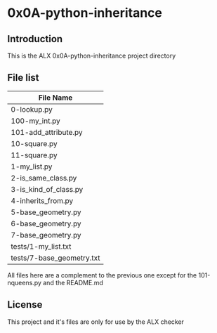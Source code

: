 #  0x0A-python-inheritance
## Introduction

This is the ALX 0x0A-python-inheritance project directory

## File list

| File Name                 |
|---------------------------|
| 0-lookup.py               |
| 100-my_int.py             |
| 101-add_attribute.py      |
| 10-square.py              |
| 11-square.py              |
| 1-my_list.py              |
| 2-is_same_class.py        |
| 3-is_kind_of_class.py     |
| 4-inherits_from.py        |
| 5-base_geometry.py        |
| 6-base_geometry.py        |
| 7-base_geometry.py        |
| tests/1-my_list.txt       |
| tests/7-base_geometry.txt |

All files here are a complement to the previous one except for the 101-nqueens.py and the README.md

## License
This project and it's files are only for use by the ALX checker